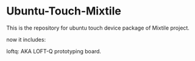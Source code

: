# Ubuntu-Touch-Mixtile

This is the repository for ubuntu touch device package of Mixtile project.

now it includes:

loftq: AKA LOFT-Q prototyping board.
